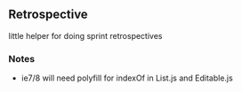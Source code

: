 ## Retrospective

little helper for doing sprint retrospectives

### Notes

* ie7/8 will need polyfill for indexOf in List.js and Editable.js

